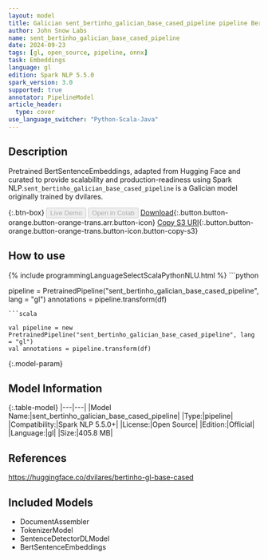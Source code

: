 ```yaml
---
layout: model
title: Galician sent_bertinho_galician_base_cased_pipeline pipeline BertSentenceEmbeddings from dvilares
author: John Snow Labs
name: sent_bertinho_galician_base_cased_pipeline
date: 2024-09-23
tags: [gl, open_source, pipeline, onnx]
task: Embeddings
language: gl
edition: Spark NLP 5.5.0
spark_version: 3.0
supported: true
annotator: PipelineModel
article_header:
  type: cover
use_language_switcher: "Python-Scala-Java"
---
```


## Description

Pretrained BertSentenceEmbeddings, adapted from Hugging Face and curated to provide scalability and production-readiness using Spark NLP.`sent_bertinho_galician_base_cased_pipeline` is a Galician model originally trained by dvilares.

{:.btn-box}
<button class="button button-orange" disabled>Live Demo</button>
<button class="button button-orange" disabled>Open in Colab</button>
[Download](https://s3.amazonaws.com/auxdata.johnsnowlabs.com/public/models/sent_bertinho_galician_base_cased_pipeline_gl_5.5.0_3.0_1727105091575.zip){:.button.button-orange.button-orange-trans.arr.button-icon}
[Copy S3 URI](s3://auxdata.johnsnowlabs.com/public/models/sent_bertinho_galician_base_cased_pipeline_gl_5.5.0_3.0_1727105091575.zip){:.button.button-orange.button-orange-trans.button-icon.button-copy-s3}

## How to use



<div class="tabs-box" markdown="1">
{% include programmingLanguageSelectScalaPythonNLU.html %}
```python

pipeline = PretrainedPipeline("sent_bertinho_galician_base_cased_pipeline", lang = "gl")
annotations =  pipeline.transform(df)   

```
```scala

val pipeline = new PretrainedPipeline("sent_bertinho_galician_base_cased_pipeline", lang = "gl")
val annotations = pipeline.transform(df)

```
</div>

{:.model-param}
## Model Information

{:.table-model}
|---|---|
|Model Name:|sent_bertinho_galician_base_cased_pipeline|
|Type:|pipeline|
|Compatibility:|Spark NLP 5.5.0+|
|License:|Open Source|
|Edition:|Official|
|Language:|gl|
|Size:|405.8 MB|

## References

https://huggingface.co/dvilares/bertinho-gl-base-cased

## Included Models

- DocumentAssembler
- TokenizerModel
- SentenceDetectorDLModel
- BertSentenceEmbeddings
